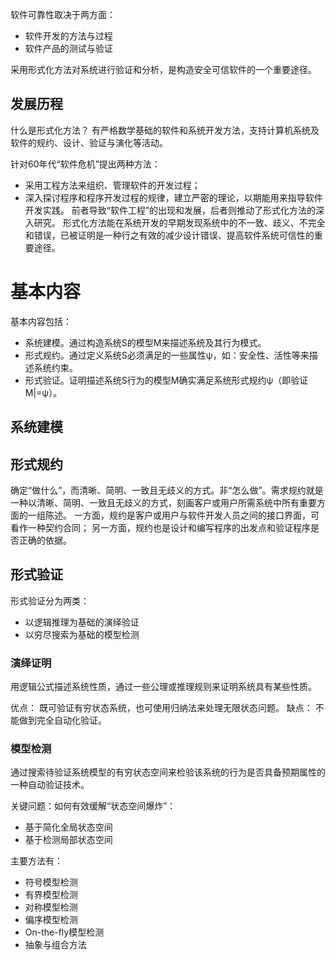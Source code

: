 软件可靠性取决于两方面：
* 软件开发的方法与过程
* 软件产品的测试与验证

采用形式化方法对系统进行验证和分析，是构造安全可信软件的一个重要途径。

## 发展历程
什么是形式化方法？
有严格数学基础的软件和系统开发方法，支持计算机系统及软件的规约、设计、验证与演化等活动。

针对60年代“软件危机”提出两种方法：
* 采用工程方法来组织、管理软件的开发过程；
* 深入探讨程序和程序开发过程的规律，建立严密的理论，以期能用来指导软件开发实践。
前者导致“软件工程”的出现和发展，后者则推动了形式化方法的深入研究。
形式化方法能在系统开发的早期发现系统中的不一致、歧义、不完全和错误，已被证明是一种行之有效的减少设计错误、提高软件系统可信性的重要途径。

# 基本内容
基本内容包括：
* 系统建模。通过构造系统S的模型M来描述系统及其行为模式。
* 形式规约。通过定义系统S必须满足的一些属性ψ，如：安全性、活性等来描述系统约束。
* 形式验证。证明描述系统S行为的模型M确实满足系统形式规约ψ（即验证M|=ψ）。

## 系统建模

## 形式规约
确定“做什么”，而清晰、简明、一致且无歧义的方式。非“怎么做”。需求规约就是一种以清晰、简明、一致且无歧义的方式，刻画客户或用户所需系统中所有重要方面的一组陈述。
一方面，规约是客户或用户与软件开发人员之间的接口界面，可看作一种契约合同；
另一方面，规约也是设计和编写程序的出发点和验证程序是否正确的依据。

## 形式验证
形式验证分为两类：
* 以逻辑推理为基础的演绎验证
* 以穷尽搜索为基础的模型检测

### 演绎证明
用逻辑公式描述系统性质，通过一些公理或推理规则来证明系统具有某些性质。

优点：
既可验证有穷状态系统，也可使用归纳法来处理无限状态问题。
缺点：
不能做到完全自动化验证。

### 模型检测
通过搜索待验证系统模型的有穷状态空间来检验该系统的行为是否具备预期属性的一种自动验证技术。

关键问题：如何有效缓解“状态空间爆炸”：
* 基于简化全局状态空间
* 基于检测局部状态空间

主要方法有：
* 符号模型检测
* 有界模型检测
* 对称模型检测
* 偏序模型检测
* On-the-fly模型检测
* 抽象与组合方法
